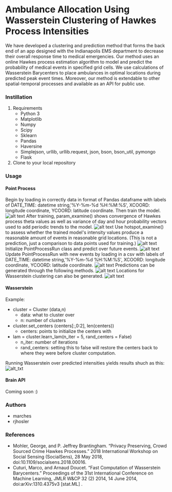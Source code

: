 # Ambulance Allocation Using Wasserstein Clustering of Hawkes Process Intensities
We have developed a clustering and prediction method that forms the back end of an app designed with the Indianapolis EMS department to decrease their overall response time to medical emergencies. Our method uses an online Hawkes process estimation algorithm to model and predict the probability of medical events in specified grid cells. We use calculations of Wasserstein Barycenters to place ambulances in optimal locations during predicted peak event times. Moreover, our method is extendable to other spatial-temporal processes and available as an API for public use. 

### Instillation
1. Requirements
    * Python 3
    * Matplotlib
    * Numpy
    * Scipy
    * Sklearn
    * Pandas
    * Haversine
    * Simplejson, urllib, urllib.request, json, bson, bson_util, pymongo
    * Flask
2. Clone to your local repository

### Usage
#### Point Process
Begin by loading in correctly data in format of Pandas dataframe with labels of DATE_TIME: datetime string,'%Y-%m-%d %H:%M:%S', XCOORD: longitude coordinate, YCOORD: latitude coordinate. Then train the model.
![alt text](https://github.com/rjhosler/IUPUI-REU/blob/repository_images/load_train.png )
After training, param_examine() shows convergence of Hawkes process theta values as well as variance of day and hour probability vectors used to add periodic trends to the model.
![alt text](https://github.com/rjhosler/IUPUI-REU/blob/repository_images/examine.png )
Use hotspot_examine() to assess whether the trained model's intensity values produce a reasonable amount of events in reasonable grid locations. (This is not a prediction, just a comparison to data points used for training.)
![alt text](https://github.com/rjhosler/IUPUI-REU/blob/repository_images/hotspots.png )
Initialize PointProcessRun class and predict over future events.
![alt text](https://github.com/rjhosler/IUPUI-REU/blob/repository_images/testpredict.png )
Update PointProcessRun with new events by loading in a csv with labels of DATE_TIME: datetime string,'%Y-%m-%d %H:%M:%S', XCOORD: longitude coordinate, YCOORD: latitude coordinate.
![alt text](https://github.com/rjhosler/IUPUI-REU/blob/repository_images/update_csv.png )
Predictions can be generated through the following methods.
![alt text](https://github.com/rjhosler/IUPUI-REU/blob/repository_images/ex.png )
Locations for Wasserstein clustering can also be generated.
![alt text](https://github.com/rjhosler/IUPUI-REU/blob/repository_images/locs_for_wasserstein.png )

#### Wasserstein

Example:
* cluster = Cluster (data,n)
    * data: what to cluster over
    * n: number of clusters
* cluster.set_centers (centers[:,0:2], len(centers))
    * centers: points to initialize the centers with
* lam = cluster.learn_lam(n_iter = 5, rand_centers =  False)
    * n_iter:  number of iterations
    * rand_centers: setting this to false will restore the centers back to where they were before cluster computation.

Running Wasserstein over predicted intensities yields results shuch as this:
![alt_txt](https://github.com/rjhosler/IUPUI-REU/blob/repository_images/wasserstein_graph.png )

#### Brain API
Coming soon :)

### Authors
* marches
* rjhosler

### References
* Mohler, George, and P. Jeffrey Brantingham. “Privacy Preserving, Crowd Sourced Crime Hawkes Processes.” 2018 International Workshop on Social Sensing (SocialSens), 28 May 2018, doi:10.1109/socialsens.2018.00016.
* Cuturi, Marco, and Arnaud Doucet. “Fast Computation of Wasserstein Barycenters.” Proceedings of the 31st International Conference on Machine Learning, JMLR W&CP 32 (2) 2014, 14 June 2014, doi:arXiv:1310.4375v3 [stat.ML] . 
